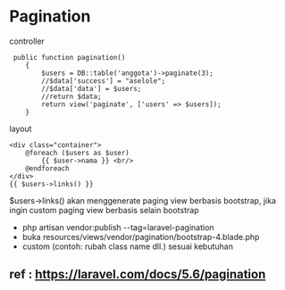 # Pagination

controller
```
 public function pagination()
    {
        $users = DB::table('anggota')->paginate(3);
        //$data['success'] = "aselole";
        //$data['data'] = $users;
        //return $data;
        return view('paginate', ['users' => $users]);
    }
```

layout
```
<div class="container">
    @foreach ($users as $user)
        {{ $user->nama }} <br/>
    @endforeach
</div>
{{ $users->links() }}
```

$users->links() akan menggenerate paging view berbasis bootstrap, jika ingin custom paging view berbasis selain bootstrap

- php artisan vendor:publish --tag=laravel-pagination
- buka resources/views/vendor/pagination/bootstrap-4.blade.php
- custom (contoh: rubah class name dll.) sesuai kebutuhan

## ref : https://laravel.com/docs/5.6/pagination
